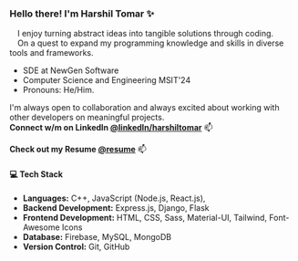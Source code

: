 ### Hello there! I'm Harshil Tomar ✨
  &emsp;I enjoy turning abstract ideas into tangible solutions through coding. </br>
  &emsp;On a quest to expand my programming knowledge and skills in diverse tools and frameworks.
 - SDE at NewGen Software
 - Computer Science and Engineering MSIT'24
 - Pronouns: He/Him.

I'm always open to collaboration and always excited about working with other developers on meaningful projects. </br>
**Connect w/m on **LinkedIn** [@linkedIn/harshiltomar](https://www.linkedin.com/in/harshiltomar/)** 📫

**Check out my **Resume** [@resume](https://drive.google.com/file/d/11UWISCu5pgVvpHTCmHW8a1R6ZZp-Grqi/view)** 📫

#### 💻 Tech Stack

- **Languages:** C++, JavaScript (Node.js, React.js), 
- **Backend Development:** Express.js, Django, Flask
- **Frontend Development:** HTML, CSS, Sass, Material-UI, Tailwind, Font-Awesome Icons
- **Database:** Firebase, MySQL, MongoDB
- **Version Control:** Git, GitHub
